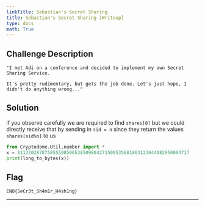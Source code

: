 ```yaml
---
linkTitle: Sebastian's Secret Sharing
title: Sebastian's Secret Sharing [Writeup]
type: docs
math: True
---
```

## Challenge Description

```
"I met Adi on a conference and decided to implement my own Secret Sharing Service.

It's pretty rudimentary, but gets the job done. Let's just hope, I didn't do anything wrong..."
```

## Solution

if you observe carefully we are required to find `shares[0]` but we could directly receive that by sending in `sid = n` since they return the values `shares[sid%n]` to us 
```python
from Cryptodome.Util.number import *
x = 111370287875855598506538509804271500535681803123044982950094717
print(long_to_bytes(x))
```
## Flag
```
ENO{SeCr3t_Sh4m1r_H4sh1ng}
```
---





